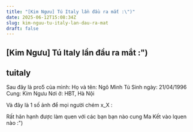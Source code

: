 ```yaml
---
title: "[Kim Ngưu] Tú Italy lần đầu ra mắt :\")"
date: 2025-06-12T15:08:34Z
slug: kim-nguu-tu-italy-lan-dau-ra-mat
draft: false
---
```


## [Kim Ngưu] Tú Italy lần đầu ra mắt :")

## tuitaly

Sau đây là pro5 của mình:
Họ và tên: Ngô Minh Tú
Sinh ngày: 21/04/1996
Cung: Kim Ngưu
Nơi ở: HBT, Hà Nội
 
Và đây là 1 số ảnh để mọi người chém x_X :
 

 

 

 

 

 

 
Rất hân hạnh được làm quen với các bạn  bạn nào cung Ma Kết vào lquen nào :")
